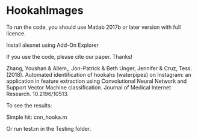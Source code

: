 # HookahImages


To run the code, you should use Matlab 2017b or later version with full licence.


Install alexnet using Add-On Explorer


If you use the code, please cite our paper. Thanks!

Zhang, Youshan & Allem,, Jon-Patrick & Beth Unger, Jennifer & Cruz, Tess. (2018). Automated identification of hookahs (waterpipes) on Instagram: an application in feature extraction using Convolutional Neural Network and Support Vector Machine classification. Journal of Medical Internet Research. 10.2196/10513. 


To see the results:

Simple hit:
cnn_hooka.m

Or run test.m in the Testing folder.
